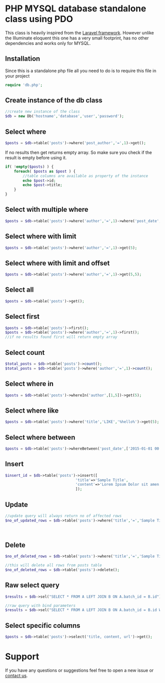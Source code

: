 # PHP MYSQL database standalone class using PDO
This class is heavily inspired from the [Laravel framework](https://laravel.com/docs/5.1/eloquent). However unlike the Illuminate eloquent this one has a very small footprint, has no other dependencies and works only for MYSQL.

## Installation
Since this is a standalone php file all you need to do is to require this file in your project
```php
require 'db.php';
```

## Create instance of the db class
```php
//create new instance of the class
$db = new Db('hostname','database','user','password');
```

## Select where
```php
$posts = $db->table('posts')->where('post_author','=',1)->get();
```
If no results then get returns empty array. So make sure you check if the result is empty before using it.
```php
if( !empty($posts) ) {
    foreach( $posts as $post ) {
        //table columns are available as property of the instance
        echo $post->id;
        echo $post->title;
    }    
}
```

## Select with multiple where
```php
$posts = $db->table('posts')->where('author','=',1)->where('post_date','>','2015-02-01')->get();
```

## Select where with limit
```php
$posts = $db->table('posts')->where('author','=',1)->get(5);
```

## Select where with limit and offset
```php
$posts = $db->table('posts')->where('author','=',1)->get(5,5);
```

## Select all
```php
$posts = $db->table('posts')->get();
```

## Select first
```php
$posts = $db->table('posts')->first();
$posts = $db->table('posts')->where('author','=',1)->first();
//if no results found first will return empty array
```

## Select count
```php
$total_posts = $db->table('posts')->count();
$total_posts = $db->table('posts')->where('author','=',1)->count();
```

## Select where in
```php
$posts = $db->table('posts')->whereIn('author',[1,5])->get(5);
```

## Select where like
```php
$posts = $db->table('posts')->where('title','LIKE','%hello%')->get(5);
```

## Select where between
```php
$posts = $db->table('posts')->whereBetween('post_date',['2015-01-01 00:00:00','2016-12-31 00:00:00'])->get();
```

## Insert
```php
$insert_id = $db->table('posts')->insert([
                                'title'=>'Sample Title',
                                'content'=>'Lorem Ipsum Dolor sit amen'
                                ]);
```

## Update
```php
//update query will always return no of affected rows
$no_of_updated_rows = $db->table('posts')->where('title','=','Sample Title')->update([
                                                                                'content' => 'Updated text'
                                                                                ]);

```
## Delete
```php
$no_of_deleted_rows = $db->table('posts')->where('title','=','Sample Title')->delete();

//this will delete all rows from posts table
$no_of_deleted_rows = $db->table('posts')->delete();
```

## Raw select query
```php
$results = $db->sel("SELECT * FROM A LEFT JOIN B ON A.batch_id = B.id");

//raw query with bind parameters
$results = $db->sel("SELECT * FROM A LEFT JOIN B ON A.batch_id = B.id WHERE A.name = ? AND B.batch_name = ?",[$name,$batch_name]);
```

## Select specific columns
```php
$posts = $db->table('posts')->select('title, content, url')->get();
```

# Support
If you have any questions or suggestions feel free to open a new issue or [contact us](http://perials.com/contact).